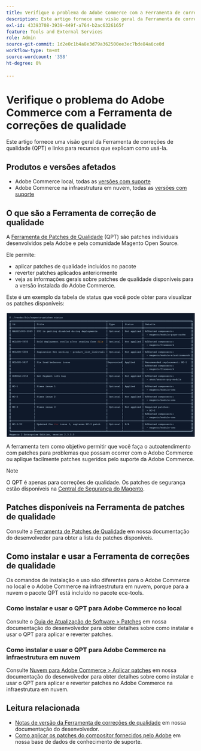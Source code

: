 ```yaml
---
title: Verifique o problema do Adobe Commerce com a Ferramenta de correções de qualidade
description: Este artigo fornece uma visão geral da Ferramenta de correções de qualidade (QPT) e links para recursos que explicam como usá-la.
exl-id: 43393708-3939-449f-a764-b2ac6326165f
feature: Tools and External Services
role: Admin
source-git-commit: 1d2e0c1b4a8e3d79a362500ee3ec7bde84a6ce0d
workflow-type: tm+mt
source-wordcount: '358'
ht-degree: 0%

---
```


# Verifique o problema do Adobe Commerce com a Ferramenta de correções de qualidade

Este artigo fornece uma visão geral da Ferramenta de correções de qualidade (QPT) e links para recursos que explicam como usá-la.

## Produtos e versões afetados

* Adobe Commerce local, todas as [versões com suporte](https://magento.com/sites/default/files/magento-software-lifecycle-policy.pdf)
* Adobe Commerce na infraestrutura em nuvem, todas as [versões com suporte](https://magento.com/sites/default/files/magento-software-lifecycle-policy.pdf)

## O que são a Ferramenta de correção de qualidade

A [Ferramenta de Patches de Qualidade](https://github.com/magento/quality-patches) (QPT) são patches individuais desenvolvidos pela Adobe e pela comunidade Magento Open Source.

Ele permite:

* aplicar patches de qualidade incluídos no pacote
* reverter patches aplicados anteriormente
* veja as informações gerais sobre patches de qualidade disponíveis para a versão instalada do Adobe Commerce.

Este é um exemplo da tabela de status que você pode obter para visualizar os patches disponíveis:

![Magento_patches_list](assets/status_table.png)

A ferramenta tem como objetivo permitir que você faça o autoatendimento com patches para problemas que possam ocorrer com o Adobe Commerce ou aplique facilmente patches sugeridos pelo suporte da Adobe Commerce.

>[!NOTE]
>
>O QPT é apenas para correções de qualidade. Os patches de segurança estão disponíveis na [Central de Segurança do Magento](https://magento.com/security/patches).

## Patches disponíveis na Ferramenta de patches de qualidade

Consulte a [Ferramenta de Patches de Qualidade](https://devdocs.magento.com/quality-patches/tool.html#patch-grid) em nossa documentação do desenvolvedor para obter a lista de patches disponíveis.

## Como instalar e usar a Ferramenta de correções de qualidade

Os comandos de instalação e uso são diferentes para o Adobe Commerce no local e o Adobe Commerce na infraestrutura em nuvem, porque para a nuvem o pacote QPT está incluído no pacote ece-tools.

### Como instalar e usar o QPT para Adobe Commerce no local

Consulte o [Guia de Atualização de Software > Patches](https://devdocs.magento.com/guides/v2.4/comp-mgr/patching/mqp.html) em nossa documentação do desenvolvedor para obter detalhes sobre como instalar e usar o QPT para aplicar e reverter patches.

### Como instalar e usar o QPT para Adobe Commerce na infraestrutura em nuvem

Consulte [Nuvem para Adobe Commerce > Aplicar patches](https://devdocs.magento.com/cloud/project/project-patch.html) em nossa documentação do desenvolvedor para obter detalhes sobre como instalar e usar o QPT para aplicar e reverter patches no Adobe Commerce na infraestrutura em nuvem.

## Leitura relacionada

* [Notas de versão da Ferramenta de correções de qualidade](https://devdocs.magento.com/quality-patches/release-notes.html) em nossa documentação do desenvolvedor.
* [Como aplicar os patches do compositor fornecidos pelo Adobe](/help/how-to/general/how-to-apply-a-composer-patch-provided-by-magento.md) em nossa base de dados de conhecimento de suporte.
